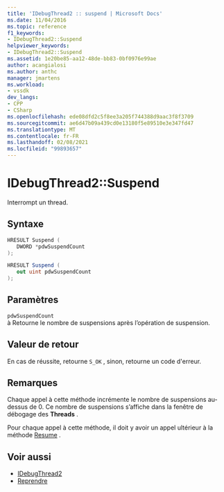 ```yaml
---
title: 'IDebugThread2 :: suspend | Microsoft Docs'
ms.date: 11/04/2016
ms.topic: reference
f1_keywords:
- IDebugThread2::Suspend
helpviewer_keywords:
- IDebugThread2::Suspend
ms.assetid: 1e20be85-aa12-48de-bb83-0bf0976e99ae
author: acangialosi
ms.author: anthc
manager: jmartens
ms.workload:
- vssdk
dev_langs:
- CPP
- CSharp
ms.openlocfilehash: ede08dfd2c5f8ee3a205f744388d9aac3f8f3709
ms.sourcegitcommit: ae6d47b09a439cd0e13180f5e89510e3e347fd47
ms.translationtype: MT
ms.contentlocale: fr-FR
ms.lasthandoff: 02/08/2021
ms.locfileid: "99893657"
---
```

# <a name="idebugthread2suspend"></a>IDebugThread2::Suspend
Interrompt un thread.

## <a name="syntax"></a>Syntaxe

```cpp
HRESULT Suspend ( 
   DWORD *pdwSuspendCount
);
```

```csharp
HRESULT Suspend ( 
   out uint pdwSuspendCount
);
```

## <a name="parameters"></a>Paramètres
`pdwSuspendCount`\
à Retourne le nombre de suspensions après l’opération de suspension.

## <a name="return-value"></a>Valeur de retour
 En cas de réussite, retourne `S_OK` , sinon, retourne un code d'erreur.

## <a name="remarks"></a>Remarques
 Chaque appel à cette méthode incrémente le nombre de suspensions au-dessus de 0. Ce nombre de suspensions s’affiche dans la fenêtre de débogage des **Threads** .

 Pour chaque appel à cette méthode, il doit y avoir un appel ultérieur à la méthode [Resume](../../../extensibility/debugger/reference/idebugthread2-resume.md) .

## <a name="see-also"></a>Voir aussi
- [IDebugThread2](../../../extensibility/debugger/reference/idebugthread2.md)
- [Reprendre](../../../extensibility/debugger/reference/idebugthread2-resume.md)
